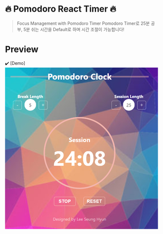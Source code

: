 # 🔥 Pomodoro React Timer 🔥
> Focus Management with Pomodoro Timer
Pomodoro Timer로 25분 공부, 5분 쉬는 시간을 Default로 하며 시간 조절이 가능합니다!

# Preview

  ✔️ [Demo] ![screenshot](https://github.com/lsh3163/ReactTimer/blob/master/assets/screenshot.png)